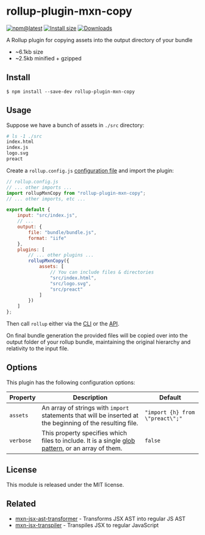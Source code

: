# rollup-plugin-mxn-copy

[![npm@latest](https://badgen.net/npm/v/rollup-plugin-mxn-copy)](https://www.npmjs.com/package/rollup-plugin-mxn-copy)
[![Install size](https://packagephobia.now.sh/badge?p=rollup-plugin-mxn-copy)](https://packagephobia.now.sh/result?p=rollup-plugin-mxn-copy)
[![Downloads](https://img.shields.io/npm/dm/rollup-plugin-mxn-copy.svg)](https://npmjs.com/rollup-plugin-mxn-copy)

A Rollup plugin for copying assets into the output directory of your bundle

- ~6.1kb size
- ~2.5kb minified + gzipped

## Install

```
$ npm install --save-dev rollup-plugin-mxn-copy
```

## Usage

Suppose we have a bunch of assets in `./src` directory:

```bash
# ls -1 ./src
index.html
index.js
logo.svg
preact
```

Create a `rollup.config.js` [configuration file](https://www.rollupjs.org/guide/en/#configuration-files) and import the plugin:

```js
// rollup.config.js
// ... other imports ...
import rollupMxnCopy from "rollup-plugin-mxn-copy";
// ... other imports, etc ...

export default {
	input: "src/index.js",
	// ...
	output: {
		file: "bundle/bundle.js",
		format: "iife"
	},
	plugins: [
		// ... other plugins ...
		rollupMxnCopy({
			assets: [
				// You can include files & directories
				"src/index.html",
				"src/logo.svg",
				"src/preact"
			]
		})
	]
};
```

Then call `rollup` either via the [CLI](https://www.rollupjs.org/guide/en/#command-line-reference) or the [API](https://www.rollupjs.org/guide/en/#javascript-api).

On final bundle generation the provided files will be copied over into the output folder of your rollup bundle, maintaining the original hierarchy and relativity to the input file.

## Options

This plugin has the following configuration options:

| Property    | Description    | Default      |
|-------------|----------------|--------------|
| `assets`    | An array of strings with `import` statements that will be inserted at the beginning of the resulting file. | `"import {h} from \"preact\";"` |
| `verbose`   | This property specifies which files to include. It is a single [glob pattern](https://en.wikipedia.org/wiki/Glob_(programming)), or an array of them. | `false` |

## License

This module is released under the MIT license.

## Related

- [mxn-jsx-ast-transformer](https://github.com/ZimNovich/mxn-jsx-ast-transformer) - Transforms JSX AST into regular JS AST
- [mxn-jsx-transpiler](https://github.com/ZimNovich/mxn-jsx-transpiler) - Transpiles JSX to regular JavaScript
